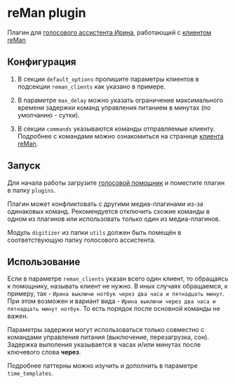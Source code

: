 # reMan plugin

Плагин для [голосового ассистента Ирина](https://github.com/janvarev/Irene-Voice-Assistant), работающий с [клиентом reMan](https://github.com/leontyko/reman_client)

## Конфигурация

1. В секции ```default_options``` пропишите параметры клиентов в подсекции ```reman_clients``` как указано в примере.

2. В параметре ```max_delay``` можно указать ограничение максимального времени задержки команд управления питанием в минутах (по умолчанию - сутки).

3. В секции ```commands``` указываются команды отправляемые клиенту. Подробнее с командами можно ознакомиться на странице [клиента reMan](https://github.com/leontyko/reman_client).

## Запуск

Для начала работы загрузите [голосовой помощник](https://github.com/janvarev/Irene-Voice-Assistant) и поместите плагин в папку ```plugins```.

Плагин может конфликтовать с другими медиа-плагинами из-за одинаковых команд. Рекомендуется отключить схожие команды в одном из плагинов или использовать только один из медиа-плагинов.

Модуль ```digitizer``` из папки ```utils``` должен быть помещён в соответствующую папку голосового ассистента.

## Использование

Если в параметре ```reman_clients``` указан всего один клиент, то обращаясь к помощнику, называть клиент не нужно.
В иных случаях обращаемся, к примеру, так - ```Ирина выключи нотбук через два часа и пятнадцать минут```.
При этом возможен и вариант вида - ```Ирина выключи через два часа и пятнадцать минут нотбук```. То есть порядок после основной команды не важен.

Параметры задержки могут использоваться только совместно с командами управления питания (выключение, перезагрузка, сон).
Задержка выполения указывается в часах и/или минутах после ключевого слова **через**.

Подробнее паттерны можно изучить и дополнить в параметре ```time_templates```.